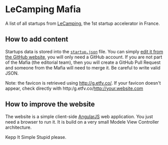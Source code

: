 LeCamping Mafia
===============

A list of all startups from [LeCamping](http://accelerate.numaparis.com/), the 1st startup accelerator in France.

How to add content
------------------

Startups data is stored into the [`startup.json`](https://github.com/lecamping/lecampingmafia/blob/gh-pages/startups.json) file. You can simply [edit it from the GitHub website](https://github.com/lecamping/lecampingmafia/edit/gh-pages/startups.json), you will only need a GitHub account. If you are not part of the Mafia (the editorial team), then you will create a GitHub Pull Request and someone from the Mafia will need to merge it. Be careful to write valid JSON.

Note: the favicon is retrieved using http://g.etfv.co/. If your favicon doesn't appear, check directly with http:/g.etfv.co/http://your.website.com 

How to improve the website
--------------------------

The website is a simple client-side [AngularJS](http://angularjs.org/) web application. You just need a browser to run it. It is build on a very small Modele View Controller architecture.

Kepp It Simple Stupid please.
